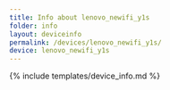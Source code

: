 ```yaml
---
title: Info about lenovo_newifi_y1s
folder: info
layout: deviceinfo
permalink: /devices/lenovo_newifi_y1s/
device: lenovo_newifi_y1s
---
```

{% include templates/device_info.md %}
